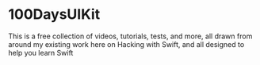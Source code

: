 # 100DaysUIKit
This is a free collection of videos, tutorials, tests, and more, all drawn from around my existing work here on Hacking with Swift, and all designed to help you learn Swift
